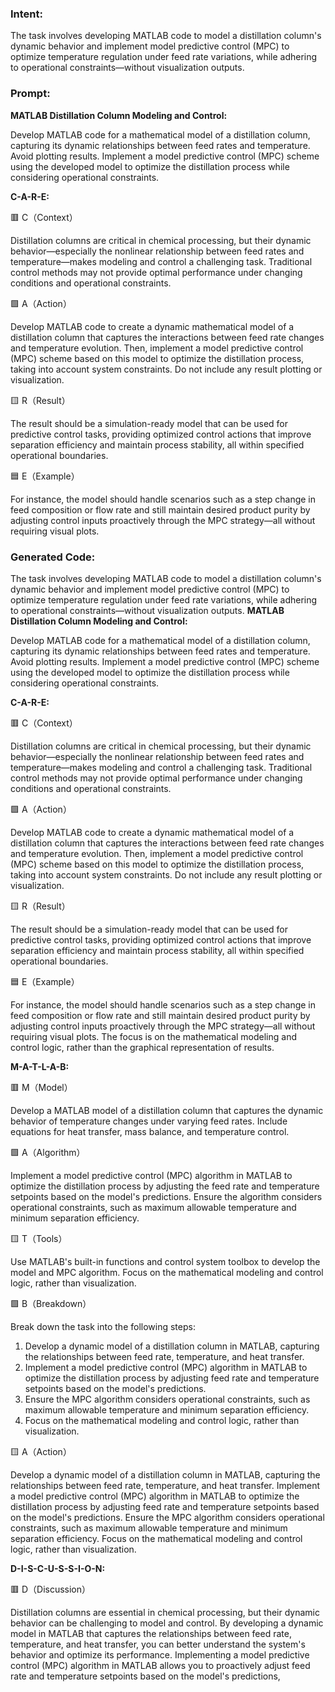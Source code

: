 ### Intent:
The task involves developing MATLAB code to model a distillation column's dynamic behavior and implement model predictive control (MPC) to optimize temperature regulation under feed rate variations, while adhering to operational constraints—without visualization outputs.

### Prompt:
**MATLAB Distillation Column Modeling and Control:**

Develop MATLAB code for a mathematical model of a distillation column, capturing its dynamic relationships between feed rates and temperature. Avoid plotting results.
Implement a model predictive control (MPC) scheme using the developed model to optimize the distillation process while considering operational constraints.


**C-A-R-E:**

🟥 C（Context）

Distillation columns are critical in chemical processing, but their dynamic behavior—especially the nonlinear relationship between feed rates and temperature—makes modeling and control a challenging task. Traditional control methods may not provide optimal performance under changing conditions and operational constraints.

🟩 A（Action）

Develop MATLAB code to create a dynamic mathematical model of a distillation column that captures the interactions between feed rate changes and temperature evolution. Then, implement a model predictive control (MPC) scheme based on this model to optimize the distillation process, taking into account system constraints. Do not include any result plotting or visualization.

🟨 R（Result）

The result should be a simulation-ready model that can be used for predictive control tasks, providing optimized control actions that improve separation efficiency and maintain process stability, all within specified operational boundaries.

🟦 E（Example）

For instance, the model should handle scenarios such as a step change in feed composition or flow rate and still maintain desired product purity by adjusting control inputs proactively through the MPC strategy—all without requiring visual plots.

### Generated Code:
The task involves developing MATLAB code to model a distillation column's dynamic behavior and implement model predictive control (MPC) to optimize temperature regulation under feed rate variations, while adhering to operational constraints—without visualization outputs.
**MATLAB Distillation Column Modeling and Control:**

Develop MATLAB code for a mathematical model of a distillation column, capturing its dynamic relationships between feed rates and temperature. Avoid plotting results.
Implement a model predictive control (MPC) scheme using the developed model to optimize the distillation process while considering operational constraints.


**C-A-R-E:**

🟥 C（Context）

Distillation columns are critical in chemical processing, but their dynamic behavior—especially the nonlinear relationship between feed rates and temperature—makes modeling and control a challenging task. Traditional control methods may not provide optimal performance under changing conditions and operational constraints.

🟩 A（Action）

Develop MATLAB code to create a dynamic mathematical model of a distillation column that captures the interactions between feed rate changes and temperature evolution. Then, implement a model predictive control (MPC) scheme based on this model to optimize the distillation process, taking into account system constraints. Do not include any result plotting or visualization.

🟨 R（Result）

The result should be a simulation-ready model that can be used for predictive control tasks, providing optimized control actions that improve separation efficiency and maintain process stability, all within specified operational boundaries.

🟦 E（Example）

For instance, the model should handle scenarios such as a step change in feed composition or flow rate and still maintain desired product purity by adjusting control inputs proactively through the MPC strategy—all without requiring visual plots. The focus is on the mathematical modeling and control logic, rather than the graphical representation of results.

**M-A-T-L-A-B:**

🟥 M（Model）

Develop a MATLAB model of a distillation column that captures the dynamic behavior of temperature changes under varying feed rates. Include equations for heat transfer, mass balance, and temperature control.

🟩 A（Algorithm）

Implement a model predictive control (MPC) algorithm in MATLAB to optimize the distillation process by adjusting the feed rate and temperature setpoints based on the model's predictions. Ensure the algorithm considers operational constraints, such as maximum allowable temperature and minimum separation efficiency.

🟨 T（Tools）

Use MATLAB's built-in functions and control system toolbox to develop the model and MPC algorithm. Focus on the mathematical modeling and control logic, rather than visualization.

🟩 B（Breakdown）

Break down the task into the following steps:

1. Develop a dynamic model of a distillation column in MATLAB, capturing the relationships between feed rate, temperature, and heat transfer.
2. Implement a model predictive control (MPC) algorithm in MATLAB to optimize the distillation process by adjusting feed rate and temperature setpoints based on the model's predictions.
3. Ensure the MPC algorithm considers operational constraints, such as maximum allowable temperature and minimum separation efficiency.
4. Focus on the mathematical modeling and control logic, rather than visualization.

🟨 A（Action）

Develop a dynamic model of a distillation column in MATLAB, capturing the relationships between feed rate, temperature, and heat transfer. Implement a model predictive control (MPC) algorithm in MATLAB to optimize the distillation process by adjusting feed rate and temperature setpoints based on the model's predictions. Ensure the MPC algorithm considers operational constraints, such as maximum allowable temperature and minimum separation efficiency. Focus on the mathematical modeling and control logic, rather than visualization.

**D-I-S-C-U-S-S-I-O-N:**

🟥 D（Discussion）

Distillation columns are essential in chemical processing, but their dynamic behavior can be challenging to model and control. By developing a dynamic model in MATLAB that captures the relationships between feed rate, temperature, and heat transfer, you can better understand the system's behavior and optimize its performance. Implementing a model predictive control (MPC) algorithm in MATLAB allows you to proactively adjust feed rate and temperature setpoints based on the model's predictions,
